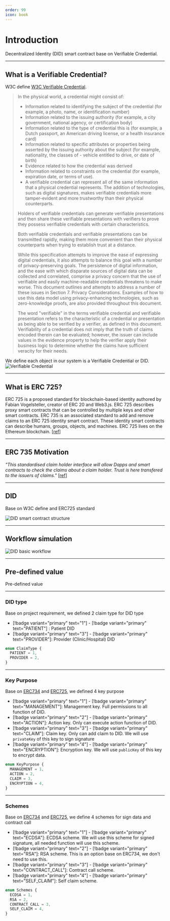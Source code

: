 ```yaml
---
order: 99
icon: book
---
```


# Introduction

Decentralized Identity (DID) smart contract base on Verifiable Credential.

---

## What is a Verifiable Credential?

W3C define [W3C Verifiable Credential](https://www.w3.org/TR/vc-data-model/).

> In the physical world, a credential might consist of:
>
> - Information related to identifying the subject of the credential (for example, a photo, name, or identification number)
> - Information related to the issuing authority (for example, a city government, national agency, or certification body)
> - Information related to the type of credential this is (for example, a Dutch passport, an American driving license, or a health insurance card)
> - Information related to specific attributes or properties being asserted by the issuing authority about the subject (for example, nationality, the classes of - vehicle entitled to drive, or date of birth)
> - Evidence related to how the credential was derived
> - Information related to constraints on the credential (for example, expiration date, or terms of use).
> - A verifiable credential can represent all of the same information that a physical credential represents. The addition of technologies, such as digital signatures, makes verifiable credentials more tamper-evident and more trustworthy than their physical counterparts.
>
> Holders of verifiable credentials can generate verifiable presentations and then share these verifiable presentations with verifiers to prove they possess verifiable credentials with certain characteristics.
>
> Both verifiable credentials and verifiable presentations can be transmitted rapidly, making them more convenient than their physical counterparts when trying to establish trust at a distance.
>
> While this specification attempts to improve the ease of expressing digital credentials, it also attempts to balance this goal with a number of privacy-preserving goals. The persistence of digital information, and the ease with which disparate sources of digital data can be collected and correlated, comprise a privacy concern that the use of verifiable and easily machine-readable credentials threatens to make worse. This document outlines and attempts to address a number of these issues in Section 7. Privacy Considerations. Examples of how to use this data model using privacy-enhancing technologies, such as zero-knowledge proofs, are also provided throughout this document.
>
> The word "verifiable" in the terms verifiable credential and verifiable presentation refers to the characteristic of a credential or presentation as being able to be verified by a verifier, as defined in this document. Verifiability of a credential does not imply that the truth of claims encoded therein can be evaluated; however, the issuer can include values in the evidence property to help the verifier apply their business logic to determine whether the claims have sufficient veracity for their needs.

We define each object in our system is a Verifiable Credential or DID.
![Verifiable Credential](./image/architech.png)

---

## What is ERC 725?

ERC 725 is a proposed standard for blockchain-based identity authored by Fabian Vogelsteller, creator of ERC 20 and Web3.js. ERC 725 describes proxy smart contracts that can be controlled by multiple keys and other smart contracts. ERC 735 is an associated standard to add and remove claims to an ERC 725 identity smart contract. These identity smart contracts can describe humans, groups, objects, and machines. ERC 725 lives on the Ethereum blockchain. [[ref](https://docs.ethhub.io/built-on-ethereum/identity/ERC725/)]

---

## ERC 735 Motivation

_"This standardised claim holder interface will allow Dapps and smart contracts to check the claims about a claim holder. Trust is here transfered to the issuers of claims."_ [[ref](https://github.com/ethereum/EIPs/issues/735)]

---

## DID

Base on W3C define and ERC725 standard

![DID smart contract structure](./image/did.png)

---

## Workflow simulation

![DID basic workflow](./image/newCONTRACTflow.png)

---

## Pre-defined value

Pre-defined value

---

### DID type

Base on project requirement, we defined 2 claim type for DID type

- [!badge variant="primary" text="1"] - [!badge variant="primary" text="PATIENT"] : Patient DID
- [!badge variant="primary" text="3"] - [!badge variant="primary" text="PROVIDER"]: Provider (Clinic/Hospital) DID

```ts
enum ClaimType {
  PATIENT = 1,
  PROVIDER = 2,
}
```

---

### Key Purpose

Base on [ERC734](https://github.com/ethereum/EIPs/issues/734) and [ERC725](https://github.com/ethereum/EIPs/issues/725), we defined 4 key purpose

- [!badge variant="primary" text="1"] - [!badge variant="primary" text="MANAGEMENT"]: Management key. Full permissions to all function of DID.
- [!badge variant="primary" text="2"] - [!badge variant="primary" text="ACTION"]: Action key. Only can execute action function of DID.
- [!badge variant="primary" text="3"] - [!badge variant="primary" text="CLAIM"]: Claim key. Only can add claim to DID. We will use `privateKey` of this key to sign signature
- [!badge variant="primary" text="4"] - [!badge variant="primary" text="ENCRYPTION"]: Encryption key. We will use `publicKey` of this key to encrypt data.

```ts
enum KeyPurpose {
  MANAGEMENT = 1,
  ACTION = 2,
  CLAIM = 3,
  ENCRYPTION = 4,
}
```

---

### Schemes

Base on [ERC734](https://github.com/ethereum/EIPs/issues/734) and [ERC725](https://github.com/ethereum/EIPs/issues/725), we define 4 schemes for sign data and contract call

- [!badge variant="primary" text="1"] - [!badge variant="primary" text="ECDSA"]: ECDSA scheme. We will use this scheme for signed signature, all needed function will use this scheme.
- [!badge variant="primary" text="2"] - [!badge variant="primary" text="RSA"]: RSA scheme. This is an option base on ERC734, we don't need to use this.
- [!badge variant="primary" text="3"] - [!badge variant="primary" text="CONTRACT_CALL"]: Contract call scheme.
- [!badge variant="primary" text="4"] - [!badge variant="primary" text="SELF_CLAIM"]: Self claim scheme.

```ts
enum Schemes {
  ECDSA = 1,
  RSA = 2,
  CONTRACT_CALL = 3,
  SELF_CLAIM = 4,
}
```

